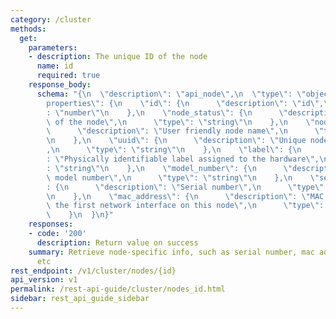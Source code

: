 ```yaml
---
category: /cluster
methods:
  get:
    parameters:
    - description: The unique ID of the node
      name: id
      required: true
    response_body:
      schema: "{\n  \"description\": \"api_node\",\n  \"type\": \"object\",\n  \"\
        properties\": {\n    \"id\": {\n      \"description\": \"id\",\n      \"type\"\
        : \"number\"\n    },\n    \"node_status\": {\n      \"description\": \"Status\
        \ of the node\",\n      \"type\": \"string\"\n    },\n    \"node_name\": {\n\
        \      \"description\": \"User friendly node name\",\n      \"type\": \"string\"\
        \n    },\n    \"uuid\": {\n      \"description\": \"Unique node identifier\"\
        ,\n      \"type\": \"string\"\n    },\n    \"label\": {\n      \"description\"\
        : \"Physically identifiable label assigned to the hardware\",\n      \"type\"\
        : \"string\"\n    },\n    \"model_number\": {\n      \"description\": \"Node\
        \ model number\",\n      \"type\": \"string\"\n    },\n    \"serial_number\"\
        : {\n      \"description\": \"Serial number\",\n      \"type\": \"string\"\
        \n    },\n    \"mac_address\": {\n      \"description\": \"MAC address for\
        \ the first network interface on this node\",\n      \"type\": \"string\"\n\
        \    }\n  }\n}"
    responses:
    - code: '200'
      description: Return value on success
    summary: Retrieve node-specific info, such as serial number, mac address, uuid,
      etc
rest_endpoint: /v1/cluster/nodes/{id}
api_version: v1
permalink: /rest-api-guide/cluster/nodes_id.html
sidebar: rest_api_guide_sidebar
---
```

